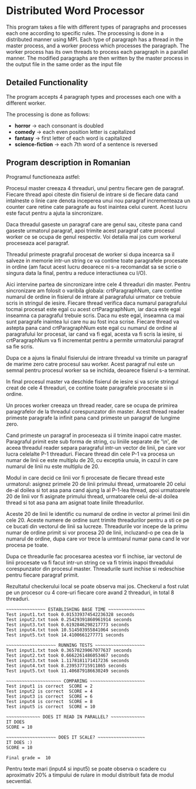 # Distributed Word Processor
This program takes a file with different types of paragraphs and processes each one according to specific rules.
The processing is done in a distributed manner using MPI. Each type of paragraph has a thread in the master process, and a worker process which processes the paragraph.
The worker process has its own threads to process each paragraph in a parallel manner. 
The modified paragraphs are then written by the master process in the output file in the same order as the input file

## Detailed Functionality
The program accepts 4 paragraph types and processes each one with a different worker.  
  
The processing is done as follows:
* **horror** -> each consonant is doubled
* **comedy** -> each even position letter is capitalized
* **fantasy** -> first letter of each word is capitalized
* **science-fiction** -> each 7th word of a sentence is reversed
  
## Program description in Romanian
Programul functioneaza astfel:

Procesul master creeaza 4 threaduri, unul pentru fiecare gen de paragraf.
Fiecare thread apoi citeste din fisierul de intrare si de fiecare data cand
intalneste o linie care denota inceperea unui nou paragraf incrementeaza un
counter care retine cate paragrafe au fost inaintea celui curent. Acest lucru
este facut pentru a ajuta la sincronizare. 

Daca threadul gaseste un paragraf care are genul sau, citeste pana cand gaseste
urmatorul paragraf, apoi trimite acest paragraf catre procesul worker ce se
ocupa de genul respectiv. Voi detalia mai jos cum workerul proceseaza acel paragraf. 

Threadul primeste pragraful procesat de worker si dupa incearca sa il salveze in 
memorie intr-un string ce va contine toate paragrafele procesate in ordine 
(am facut acest lucru deoarece ni s-a recomandat sa se scrie o singura data la final, 
pentru a reduce interactiunea cu I/O). 

Aici intervine partea de sincronizare intre cele 4 threaduri din master. Pentru
sincronizare am folosit o varibila globala: crtParagraphNum, care contine
numarul de ordine in fisierul de intrare al paragrafului urmator ce trebuie scris 
in stringul de iesire. Fiecare thread verifica daca numarul paragrafului tocmai procesat
este egal cu acest crtParagraphNum, iar daca este egal inseamna ca paragraful
trebuie scris. Daca nu este egal, inseamna ca mai sunt paragrafe inaintea lui
care nu au fost inca scrise. Fiecare thread va astepta pana cand
crtParagraphNum este egal cu numarul de ordine al paragrafului lor procesat,
iar cand va fi egal, acesta va fi scris la iesire, si crtParagraphNum va fi
incrementat pentru a permite urmatorului paragraf sa fie scris.

Dupa ce a ajuns la finalul fisierului de intrare threadul va trimite un
paragraf de marime zero catre procesul sau worker. Acest paragraf nul este un
semnal pentru procesul worker sa se inchida, deoarece fisierul s-a terminat.

In final procesul master va deschide fisierul de iesire si va scrie stringul
creat de cele 4 threaduri, ce contine toate paragrafele procesate si in
ordine.

Un proces worker creeaza un thread reader, care se ocupa de primirea
paragrafelor de la threadul corespunzator din master. Acest thread reader
primeste paragrafe la infinit pana cand primeste un paragraf de lungime zero.

Cand primeste un paragraf in proceseaza si il trimite inapoi catre master.
Paragraful primit este sub forma de string, cu liniile separate de '\n', de
aceea threadul reader separa paragraful intr-un vector de linii, pe care vor
lucra celelalte P-1 threaduri. Fiecare thread din cele P-1 va procesa un numar
de linii ce este multiplu de 20, cu exceptia unuia, in cazul in care numarul 
de linii nu este multiplu de 20.

Modul in care decid ce linii vor fi procesate de fiecare thread este urmatorul: 
asignez primele 20 de linii primului thread, urmatoarele 20 celui de-al doilea 
si tot asa pana cand ajung la al P-1-lea thread, apoi urmatoarele 20 de linii 
vor fi asignate primului thread, urmatoarele celui de-al doilea thread si tot 
asa pana am asignat toate liniile threadurilor.

Aceste 20 de linii le identific cu numarul de ordine in vector al primei linii
din cele 20. Aceste numere de ordine sunt trimite threadurilor pentru a sti ce
pe ce bucati din vectorul de linii sa lucreze. Threadurile vor incepe de la primu
numar de ordine primit si vor procesa 20 de linii, incluzand-o pe cea de la numarul 
de ordine, dupa care vor trece la urmtoarul numar pana cand le vor procesa
pe toate.

Dupa ce threadurile fac procesarea acestea vor fi inchise, iar vectorul de
linii procesate va fi facut intr-un string ce va fi trimis inapoi threadului
corespunzator din procesul master. Threadurile sunt inchise si redeschise pentru
fiecare paragraf primit.



Rezultatul checkerului local se poate observa mai jos.
Checkerul a fost rulat pe un procesor cu 4 core-uri fiecare core avand 2 threaduri,
in total 8 threaduri.
```
~~~~~~~~~~~~~~~ ESTABLISHING BASE TIME ~~~~~~~~~~~~~~
Test input1.txt took 0.015339374542236328 seconds
Test input2.txt took 0.25429391860961914 seconds
Test input3.txt took 0.6192846298217773 seconds
Test input4.txt took 10.514503955841064 seconds
Test input5.txt took 14.4100661277771 seconds

~~~~~~~~~~~~~~~~~~~ RUNNING TESTS ~~~~~~~~~~~~~~~~~~~
Test input1.txt took 0.36570239067077637 seconds
Test input2.txt took 0.6662261486053467 seconds
Test input3.txt took 1.1178181171417236 seconds
Test input4.txt took 8.239537715911865 seconds
Test input5.txt took 11.406879186630249 seconds

~~~~~~~~~~~~~~~~~~~~~ COMPARING ~~~~~~~~~~~~~~~~~~~~~
Test input1 is correct  SCORE = 2
Test input2 is correct  SCORE = 4
Test input3 is correct  SCORE = 6
Test input4 is correct  SCORE = 8
Test input5 is correct  SCORE = 10

~~~~~~~~~~~~~ DOES IT READ IN PARALLEL? ~~~~~~~~~~~~~
IT DOES
SCORE = 10

~~~~~~~~~~~~~~~~~~~ DOES IT SCALE? ~~~~~~~~~~~~~~~~~~
IT DOES :)
SCORE = 10

Final grade =  10

```
Pentru texte mari (input4 si input5) se poate observa o scadere cu 
aproximativ 20% a timpului de rulare in modul distribuit fata de modul
secvential.
